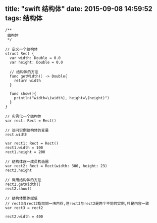 title: "swift 结构体"
date: 2015-09-08 14:59:52
tags: 结构体
---
  
    /**
     结构体
     */

    // 定义一个结构体
    struct Rect {
      var width: Double = 0.0
      var height: Double = 0.0
      
      // 结构体的方法
      func getWidth() -> Double{
        return width
      }
      
      func show(){
        println("width=\(width), height=\(height)")
      }
    }

    // 实例化一个结构体
    var rect: Rect = Rect()

    // 访问实例结构体的变量
    rect.width

    var rect1: Rect = Rect()
    rect1.width = 100
    rect1.height = 200

    // 结构体逐一成员构造器
    var rect2: Rect = Rect(width: 300, height: 23)
    rect2.height

    // 调用结构体的方法
    rect2.getWidth()
    rect2.show()

    // 结构体整体赋值
    // rect3与rect2指向同一块内存,但rect3与rect2是两个不同的实例,只是内容一致
    var rect3 = rect2

    rect2.width = 400